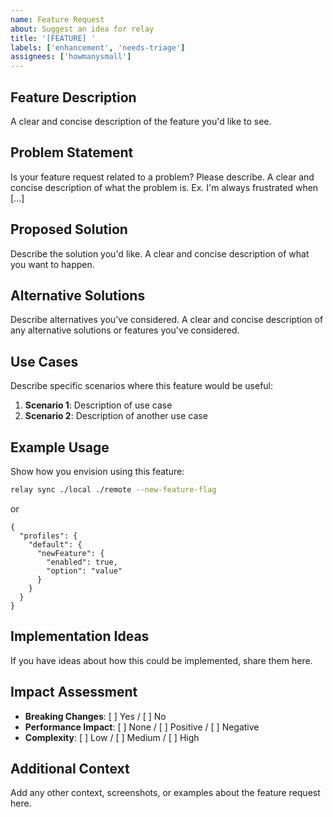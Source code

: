 ```yaml
---
name: Feature Request
about: Suggest an idea for relay
title: '[FEATURE] '
labels: ['enhancement', 'needs-triage']
assignees: ['howmanysmall']
---
```


## Feature Description

A clear and concise description of the feature you'd like to see.

## Problem Statement

Is your feature request related to a problem? Please describe.
A clear and concise description of what the problem is. Ex. I'm always frustrated when [...]

## Proposed Solution

Describe the solution you'd like.
A clear and concise description of what you want to happen.

## Alternative Solutions

Describe alternatives you've considered.
A clear and concise description of any alternative solutions or features you've considered.

## Use Cases

Describe specific scenarios where this feature would be useful:

1. **Scenario 1**: Description of use case
2. **Scenario 2**: Description of another use case

## Example Usage

Show how you envision using this feature:

```bash
relay sync ./local ./remote --new-feature-flag
```

or

```jsonc
{
  "profiles": {
    "default": {
      "newFeature": {
        "enabled": true,
        "option": "value"
      }
    }
  }
}
```

## Implementation Ideas

If you have ideas about how this could be implemented, share them here.

## Impact Assessment

- **Breaking Changes**: [ ] Yes / [ ] No
- **Performance Impact**: [ ] None / [ ] Positive / [ ] Negative
- **Complexity**: [ ] Low / [ ] Medium / [ ] High

## Additional Context

Add any other context, screenshots, or examples about the feature request here.
